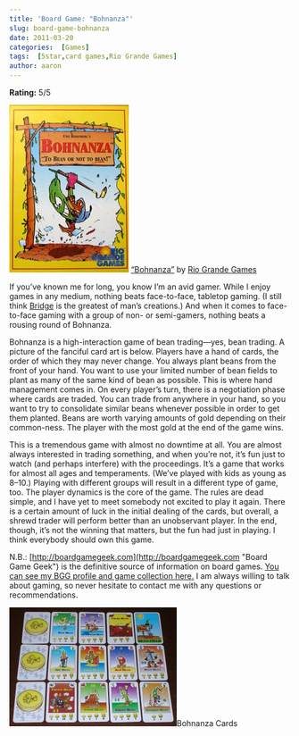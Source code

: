 ```yaml
---
title: 'Board Game: "Bohnanza"'
slug: board-game-bohnanza
date: 2011-03-20
categories:  [Games]
tags:  [5star,card games,Rio Grande Games]
author: aaron
---
```


**Rating:** 5/5

[![Bohnanza box](box-214x300.jpg "Bohnanza Box")](http://boardgamegeek.com/boardgame/11/bohnanza "BoardGameGeek.com") [“Bohnanza”](http://boardgamegeek.com/image/69366/bohnanza "BoardGameGeek.com") by [Rio Grande Games](http://www.riograndegames.com/games.html?id=36 "Rio Grande Games")

If you’ve known me for long, you know I’m an avid gamer. While I enjoy games in any medium, nothing beats face-to-face, tabletop gaming. (I still think [Bridge](http://en.wikipedia.org/wiki/Duplicate_bridge "Wikipedia Entry") is the greatest of man’s creations.) And when it comes to face-to-face gaming with a group of non- or semi-gamers, nothing beats a rousing round of Bohnanza.

Bohnanza is a high-interaction game of bean trading—yes, bean trading. A picture of the fanciful card art is below. Players have a hand of cards, the order of which they may never change. You always plant beans from the front of your hand. You want to use your limited number of bean fields to plant as many of the same kind of bean as possible. This is where hand management comes in. On every player’s turn, there is a negotiation phase where cards are traded. You can trade from anywhere in your hand, so you want to try to consolidate similar beans whenever possible in order to get them planted. Beans are worth varying amounts of gold depending on their common-ness. The player with the most gold at the end of the game wins.

This is a tremendous game with almost no downtime at all. You are almost always interested in trading something, and when you’re not, it’s fun just to watch (and perhaps interfere) with the proceedings. It’s a game that works for almost all ages and temperaments. (We’ve played with kids as young as 8–10.) Playing with different groups will result in a different type of game, too. The player dynamics is the core of the game. The rules are dead simple, and I have yet to meet somebody not excited to play it again. There is a certain amount of luck in the initial dealing of the cards, but overall, a shrewd trader will perform better than an unobservant player. In the end, though, it’s not the winning that matters, but the fun had just in playing. I think everybody should own this game.

N.B.: [http://boardgamegeek.com](http://boardgamegeek.com "Board Game Geek") is the definitive source of information on board games. [You can see my BGG profile and game collection here.](http://boardgamegeek.com/collection/user/Striton) I am always willing to talk about gaming, so never hesitate to contact me with any questions or recommendations.

[![Bohnanza Cards](cards-300x213.jpg "Bohnanza Cards")](cards.jpg)Bohnanza Cards
